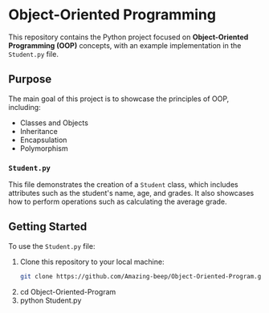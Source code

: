 # Object-Oriented Programming

This repository contains the Python project focused on **Object-Oriented Programming (OOP)** concepts, with an example implementation in the `Student.py` file.

## Purpose

The main goal of this project is to showcase the principles of OOP, including:

- Classes and Objects
- Inheritance
- Encapsulation
- Polymorphism

### `Student.py`

This file demonstrates the creation of a `Student` class, which includes attributes such as the student's name, age, and grades. It also showcases how to perform operations such as calculating the average grade.

## Getting Started

To use the `Student.py` file:

1. Clone this repository to your local machine:
   ```bash
   git clone https://github.com/Amazing-beep/Object-Oriented-Program.git
2. cd Object-Oriented-Program
3. python Student.py

